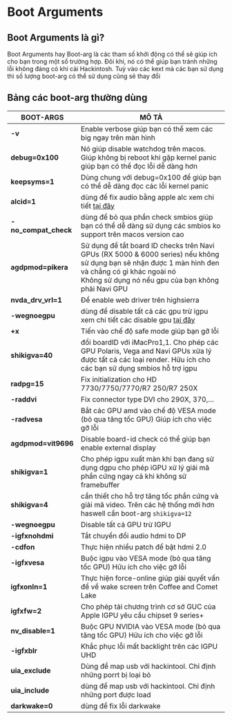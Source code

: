 # Boot Arguments

## Boot Arguments là gì?

Boot Arguments hay Boot-arg là các tham số khởi động có thể sẽ giúp ích cho bạn trong một số trường hợp. Đôi khi, nó có thể giúp bạn tránh những lỗi không đáng có khi cài Hackintosh. Tuỳ vào các kext mà các bạn sử dụng thì số lượng boot-arg có thể sử dụng cũng sẽ thay đổi

## Bảng các boot-arg thường dùng

| BOOT-ARGS            | MÔ TẢ                                                                                                                                                                                                        |
| -------------------- | ------------------------------------------------------------------------------------------------------------------------------------------------------------------------------------------------------------ |
| **-v**               | Enable verbose giúp bạn có thể xem các big ngay trên màn hình                                                                                                                                                |
| **debug=0x100**      | Nó giúp disable watchdog trên macos. Giúp không bị reboot khi gặp kernel panic giúp bạn có thể đọc lỗi dễ dàng hơn                                                                                           |
| **keepsyms=1**       | Dùng chung với debug=0x100 để giúp bạn có thể dễ dàng đọc các lỗi kernel panic                                                                                                                               |
| **alcid=1**          | dùng để fix audio bằng apple alc xem chi tiết [tại đây](https://heavietnam.ga/2021/09/29/ii-patch-am-thanh-voi-apple-alc-with-patch-hpet/)                                                                   |
| **-no_compat_check** | dùng để bỏ qua phần check smbios giúp bạn có thể dễ dàng sử dụng các smbios ko support trên macos version cao                                                                                                |
| **agdpmod=pikera**   | Sử dụng để tắt board ID checks trên Navi GPUs (RX 5000 & 6000 series) nếu không sử dụng bạn sẽ nhận được 1 màn hình đen và chẳng có gì khác ngoài nó<br>Không sử dụng nó nếu gpu của bạn không phải Navi GPU |
| **nvda_drv_vrl=1**   | Để enable web driver trên highsierra                                                                                                                                                                         |
| **-wegnoegpu**<br>   | dùng để disable tất cả các gpu trừ igpu xem chi tiết các disable gpu [tại đây](https://heavietnam.ga/2022/06/13/disable-dgpu-laptop/)                                                                        |
| **+x**               | Tiến vào chế độ safe mode giúp bạn gỡ lỗi                                                                                                                                                                    |
| **shikigva=40**      | đổi boardID với iMacPro1,1. Cho phép các GPU Polaris, Vega and Navi GPUs xửa lý được tất cả các loại render. Hữu ích cho các bạn sử dụng smbios hỗ trợ igpu                                                  |
| **radpg=15**         | Fix initialization cho HD 7730/7750/7770/R7 250/R7 250X                                                                                                                                                      |
| **-raddvi**          | Fix connector type DVI cho 290X, 370,…                                                                                                                                                                       |
| **-radvesa**         | Bắt các GPU amd vào chế độ VESA mode (bỏ qua tăng tốc GPU) Giúp ích cho việc gỡ lỗi                                                                                                                          |
| **agdpmod=vit9696**  | Disable board-id check có thể giúp bạn enable external display                                                                                                                                               |
| **shikigva=1**       | Cho phép igpu xuất màn khi bạn đang sử dụng dgpu cho phép iGPU xử lý giải mã phần cứng ngay cả khi không sử framebuffer                                                                                      |
| **shikigva=4**       | cần thiết cho hỗ trợ tăng tốc phần cứng và giải mã video. Trên các hệ thống mới hơn haswell cần boot-arg `shikigva=12`                                                                                       |
| **-wegnoegpu**       | Disable tất cả GPU trừ IGPU                                                                                                                                                                                  |
| **-igfxnohdmi**      | Tắt chuyển đổi audio hdmi to DP                                                                                                                                                                              |
| **-cdfon**           | Thực hiện nhiều patch để bật hdmi 2.0                                                                                                                                                                        |
| **-igfxvesa**        | Buộc igpu vào VESA mode (bỏ qua tăng tốc GPU) Hữu ích cho việc gỡ lỗi                                                                                                                                        |
| **igfxonln=1**       | Thực hiện force-online giúp giải quyết vấn đề về wake screen trên Coffee and Comet Lake                                                                                                                      |
| **igfxfw=2**         | Cho phép tải chương trình cơ sở GUC của Apple IGPU yêu cầu chipset 9 series+                                                                                                                                 |
| **nv_disable=1**     | Buộc GPU NVIDIA vào VESA mode (bỏ qua tăng tốc GPU) Hữu ích cho việc gỡ lỗi                                                                                                                                  |
| **-igfxblr**         | Khắc phục lỗi mất backlight trên các IGPU UHD                                                                                                                                                                |
| **uia_exclude**      | Dùng để map usb với hackintool. Chỉ định những porrt bị loại bỏ                                                                                                                                              |
| **uia_include**      | dùng để map usb với hackintool. Chỉ định những port được load                                                                                                                                                |
| **darkwake=0**       | dùng để fix lỗi darkwake                                                                                                                                                                                     |
